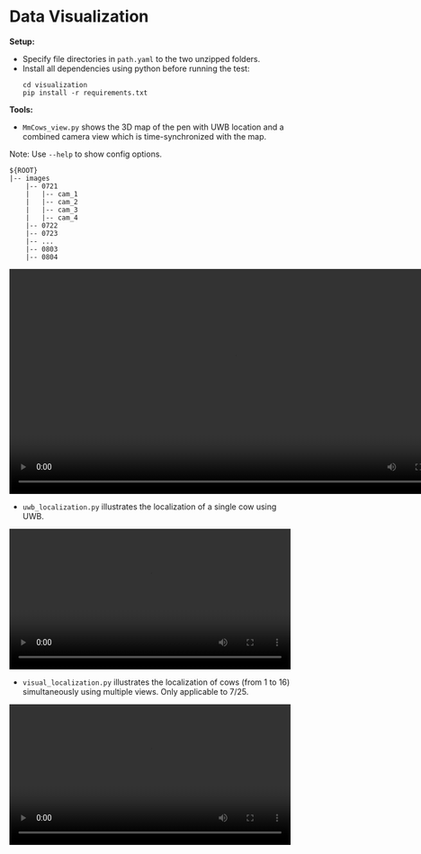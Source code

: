 # Data Visualization



**Setup:**
* Specify file directories in ```path.yaml``` to the two unzipped folders.
* Install all dependencies using python before running the test:
	```
	cd visualization
	pip install -r requirements.txt
	```
	
**Tools:**
* ```MmCows_view.py``` shows the 3D map of the pen with UWB location and a combined camera view which is time-synchronized with the map.


Note: Use ```--help``` to show config options.

```
${ROOT}
|-- images
    |-- 0721
    |   |-- cam_1
    |   |-- cam_2
    |   |-- cam_3
    |   |-- cam_4
    |-- 0722
    |-- 0723
    |-- ...
    |-- 0803
    |-- 0804
```

<video width="800" controls autoplay loop>
  <source src="./visualization/files/mmcows_view_vid.mp4" type="video/mp4">
</video>

* ```uwb_localization.py``` illustrates the localization of a single cow using UWB.

<video width="500" controls autoplay loop>
  <source src="./visualization/files/uwb_loc_vid.mp4" type="video/mp4">
</video>

* ```visual_localization.py``` illustrates the localization of cows (from 1 to 16) simultaneously using multiple views. Only applicable to 7/25.

<video width="500" controls autoplay loop>
  <source src="./visualization/files/visual_loc_vid.mp4" type="video/mp4">
</video>